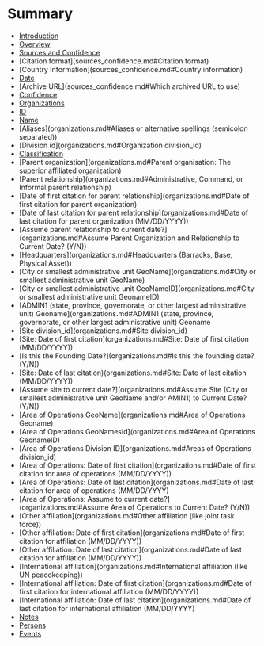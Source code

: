 # Summary

* [Introduction](README.md)
* [Overview](overview.md)
* [Sources and Confidence](sources_confidence.md)
 * [Citation format](sources_confidence.md#Citation format)
 * [Country Information](sources_confidence.md#Country information)
 * [Date](sources_confidence.md#sources:date)
 * [Archive URL](sources_confidence.md#Which archived URL to use)
 * [Confidence](sources_confidence.md#Confidence)
* [Organizations](organizations.md)
 * [ID](organizations.md#ID)   
 * [Name](organizations.md#Name)
 * [Aliases](organizations.md#Aliases or alternative spellings \(semicolon separated\))
 * [Division id](organizations.md#Organization division\_id)
 * [Classification](organzations.md#Classification)
 * [Parent organization](organizations.md#Parent organisation: The superior affiliated organization)
 * [Parent relationship](organizations.md#Administrative, Command, or Informal parent relationship)
 * [Date of first citation for parent relationship](organizations.md#Date of first citation for parent organization)
 * [Date of last citation for parent relationship](organizations.md#Date of last citation for parent organization \(MM/DD/YYYY\))
 * [Assume parent relationship to current date?](organizations.md#Assume Parent Organization and Relationship to Current Date? \(Y/N\))
 * [Headquarters](organizations.md#Headquarters \(Barracks, Base, Physical Asset\))
 * [City or smallest administrative unit GeoName](organizations.md#City or smallest administrative unit GeoName)
 * [City or smallest administrative unit GeoNameID](organizations.md#City or smallest administrative unit GeonameID)
 * [ADMIN1 \(state, province, governorate, or other largest administrative unit\) Geoname](organizations.md#ADMIN1 \(state, province, governorate, or other largest administrative unit\) Geoname
 * [Site division\_id](organizations.md#Site division\_id)
 * [Site: Date of first citation](organizations.md#Site: Date of first citation \(MM/DD/YYYY\))
 * [Is this the Founding Date?](organizations.md#Is this the founding date? \(Y/N\))
 * [Site: Date of last citation)(organizations.md#Site: Date of last citation \(MM/DD/YYYY\))
 * [Assume site to current date?](organizations.md#Assume Site \(City or smallest administrative unit GeoName and/or AMIN1\) to Current Date? \(Y/N\))
 * [Area of Operations GeoName](organizations.md#Area of Operations Geoname)
 * [Area of Operations GeoNamesId](organizations.md#Area of Operations GeonameID)
 * [Area of Operations Division ID](organizations.md#Areas of Operations division\_id)
 * [Area of Operations: Date of first citation](organizations.md#Date of first citation for area of operations \(MM/DD/YYYY\))
 * [Area of Operations: Date of last citation](organizations.md#Date of last citation for area of operations \(MM/DD/YYYY\)
 * [Area of Operations: Assume to current date?](organizations.md#Assume Area of Operations to Current Date? \(Y/N\))
 * [Other affiliation](organizations.md#Other affiliation \(like joint task force\))
 * [Other affiliation: Date of first citation](organizations.md#Date of first citation for affiliation \(MM/DD/YYYY\))
 * [Other affiliation: Date of last citation](organizations.md#Date of last citation for affiliation \(MM/DD/YYYY\))
 * [International affiliation](organizations.md#International affiliation \(like UN peacekeeping\))
 * [International affiliation: Date of first citation](organizations.md#Date of first citation for international affiliation \(MM/DD/YYYY\))
 * [International affiliation: Date of last citation](organizations.md#Date of last citation for international affiliation \(MM/DD/YYYY\)
 * [Notes](organizations.md#Notes)
* [Persons](persons.md)
* [Events](events.md)

